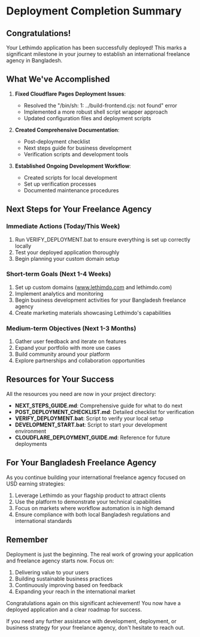 # Deployment Completion Summary

## Congratulations!

Your Lethimdo application has been successfully deployed! This marks a significant milestone in your journey to establish an international freelance agency in Bangladesh.

## What We've Accomplished

1. **Fixed Cloudflare Pages Deployment Issues**:
   - Resolved the "/bin/sh: 1: ../build-frontend.cjs: not found" error
   - Implemented a more robust shell script wrapper approach
   - Updated configuration files and deployment scripts

2. **Created Comprehensive Documentation**:
   - Post-deployment checklist
   - Next steps guide for business development
   - Verification scripts and development tools

3. **Established Ongoing Development Workflow**:
   - Created scripts for local development
   - Set up verification processes
   - Documented maintenance procedures

## Next Steps for Your Freelance Agency

### Immediate Actions (Today/This Week)
1. Run VERIFY_DEPLOYMENT.bat to ensure everything is set up correctly locally
2. Test your deployed application thoroughly
3. Begin planning your custom domain setup

### Short-term Goals (Next 1-4 Weeks)
1. Set up custom domains (www.lethimdo.com and lethimdo.com)
2. Implement analytics and monitoring
3. Begin business development activities for your Bangladesh freelance agency
4. Create marketing materials showcasing Lethimdo's capabilities

### Medium-term Objectives (Next 1-3 Months)
1. Gather user feedback and iterate on features
2. Expand your portfolio with more use cases
3. Build community around your platform
4. Explore partnerships and collaboration opportunities

## Resources for Your Success

All the resources you need are now in your project directory:

- **NEXT_STEPS_GUIDE.md**: Comprehensive guide for what to do next
- **POST_DEPLOYMENT_CHECKLIST.md**: Detailed checklist for verification
- **VERIFY_DEPLOYMENT.bat**: Script to verify your local setup
- **DEVELOPMENT_START.bat**: Script to start your development environment
- **CLOUDFLARE_DEPLOYMENT_GUIDE.md**: Reference for future deployments

## For Your Bangladesh Freelance Agency

As you continue building your international freelance agency focused on USD earning strategies:

1. Leverage Lethimdo as your flagship product to attract clients
2. Use the platform to demonstrate your technical capabilities
3. Focus on markets where workflow automation is in high demand
4. Ensure compliance with both local Bangladesh regulations and international standards

## Remember

Deployment is just the beginning. The real work of growing your application and freelance agency starts now. Focus on:

1. Delivering value to your users
2. Building sustainable business practices
3. Continuously improving based on feedback
4. Expanding your reach in the international market

Congratulations again on this significant achievement! You now have a deployed application and a clear roadmap for success.

If you need any further assistance with development, deployment, or business strategy for your freelance agency, don't hesitate to reach out.